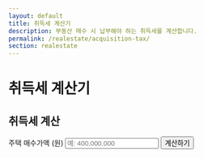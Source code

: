 ```yaml
---
layout: default
title: 취득세 계산기
description: 부동산 매수 시 납부해야 하는 취득세를 계산합니다.
permalink: /realestate/acquisition-tax/
section: realestate
---
```


# 취득세 계산기

<div class="card" style="max-width:760px;margin:0 auto;">
  <form onsubmit="event.preventDefault();calcAcq();">
    <h2>취득세 계산</h2>
    <label>주택 매수가액 (원)
      <input type="text" id="price" oninput="formatNumberInput(this)" placeholder="예: 400,000,000">
    </label>
    <button class="btn">계산하기</button>
  </form>
  <div id="acqResult" class="result-box"></div>
</div>

<script>
function calcAcq(){
  const price = getNumberValue('price');
  let rate = 0.01; // 기본 1%
  if(price > 600000000) rate = 0.02;
  if(price > 900000000) rate = 0.03;
  const tax = Math.round(price * rate);

  document.getElementById('acqResult').innerHTML =
    `취득세율: <b>${(rate*100).toFixed(1)}%</b><br>
     예상 취득세: <b>${tax.toLocaleString()}</b> 원`;
  document.getElementById('acqResult').classList.add("show");
}
</script>
